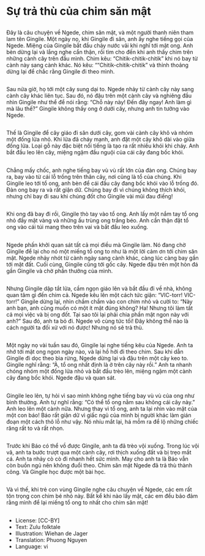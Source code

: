 # Sự trả thù của chim săn mật

##
Đây là câu chuyện về Ngede, chim săn mật, và một người thanh niên tham lam tên Gingile. Một ngày nọ, khi Gingile đi săn, anh ấy nghe tiếng gọi của Ngede. Miệng của Gingile bắt đầu chảy nước vãi khi nghĩ tới mật ong. Anh bèn dừng lại và lắng nghe cẩn thận, rồi tìm cho đến khi anh thấy chim trên những cành cây trên đầu mình. Chim kêu: “Chitik-chitik-chitik” khi nó bay từ cành này sang cành khác. Nó kêu: ““Chitik-chitik-chitik” và thỉnh thoảng dừng lại để chắc rằng Gingile đi theo mình.

##
Sau nửa giờ, họ tới một cây sung dại to. Ngede nhảy từ cành cây này sang cành cây khác liên tục. Sau đó, nó đậu trên một cành cây và nghiêng đầu nhìn Gingile như thể để nói rằng: “Chỗ này này! Đến đây ngay! Anh làm gì mà lâu thế?” Gingile không thấy ong ở dưới cây, nhưng anh tin tưởng vào Ngede.

##
Thế là Gingile để cây giáo đi săn dưới cây, gom vài cành cây khô và nhóm một đống lửa nhỏ. Khi lửa đã cháy mạnh, anh đặt một cây khô dài vào giữa đống lửa. Loại gỗ này đặc biệt nổi tiếng là tạo ra rất nhiều khói khi cháy. Anh bắt đầu leo lên cây, miệng ngậm đầu nguội của cái cây đang bốc khói.

##
Chẳng mấy chốc, anh nghe tiếng bay vù vù rất lớn của đàn ong. Chúng bay ra, bay vào từ cái lỗ trống trên thân cây, nơi cũng là tổ của chúng. Khi Gingile leo tới tổ ong, anh bèn để cái đầu cây đang bốc khói vào lỗ trống đó. Đàn ong bay ra và rất giận dữ. Chúng bay đi vì chúng không thích khói, nhưng chỉ bay đi sau khi chúng đốt cho Gingile vài mũi đau điếng!

##
Khi ong đã bay đi rồi, Gingile thò tay vào tổ ong. Anh lấy một nắm tay tổ ong nhỏ đầy mật vàng và những ấu trùng ong trắng béo. Anh cẩn thận đặt tổ ong vào cái túi mang theo trên vai và bắt đầu leo xuống.

##
Ngede phấn khởi quan sát tất cả mọi điều mà Gingile làm. Nó đang chờ Gingile để lại cho nó một miếng tổ ong to như là một lời cảm ơn tới chim săn mật. Ngede nhảy nhót từ cành ngày sang cành khác, càng lúc càng bay gần tới mặt đất. Cuối cùng, Gingile cũng tới gốc cây. Ngede đậu trên một hòn đá gần Gingile và chờ phần thưởng của mình.

##
Nhưng Gingile dập tắt lửa, cầm ngọn giáo lên và bắt đầu đi về nhà, không quan tâm gì đến chim cả. Ngede kêu lên một cách tức giận: “VIC-torr! VIC-torr!” Gingile dừng lại, nhìn chầm chầm vào con chim nhỏ và cười to: “Này anh bạn, anh cũng muốn có một ít mật đúng không? Ha! Nhưng tôi làm tất cả mọi việc và bị ong đốt. Tại sao tôi lại phải chia phần mật ngon này với anh?” Sau đó, anh ta bỏ đi. Ngede vô cùng tức tối! Đây không thể nào là cách người ta đối xử với nó được! Nhưng nó sẽ trả thù.

##
Một ngày nọ vài tuần sau đó, Gingile lại nghe tiếng kêu của Ngede. Anh ta nhớ tới mật ong ngon ngày nào, và lại hồ hởi đi theo chim. Sau khi dẫn Gingile đi dọc theo bìa rừng, Ngede dừng lại và đậu trên một cây keo to. Gingile nghĩ rằng: “À, tổ ong nhất định là ở trên cây này rồi.” Anh ta nhanh chóng nhóm một đống lửa nhỏ và bắt đầu trèo lên, miệng ngậm một cành cây đang bốc khói. Ngede đậu và quan sát.

##
Gingile leo lên, tự hỏi vì sao mình không nghe tiếng bay vù vù của ong như bình thường. Anh tự nghĩ rằng: “Có thể tổ ong nằm sau không cái cây này.” Anh leo lên một cành nữa. Nhưng thay vì tổ ong, anh ta lại nhìn vào mặt của một con báo! Báo rất giận dữ vì giấc ngủ của mình bị người khác làm gián đoạn một cách thô lỗ như vậy. Nó nhíu mắt lại, há mồm ra để lộ những chiếc răng rất to và rất nhọn.

##
Trước khi Báo có thể vồ được Gingile, anh ta đã trèo vội xuống. Trong lúc vội vã, anh ta bước trượt qua một cành cây, rơi thịch xuống đất và bị trẹo mắt cá. Anh ta nhảy cò cò đi nhanh hết sức mình. May cho anh ta là Báo vẫn còn buồn ngủ nên không đuổi theo. Chim săn mật Ngede đã trả thù thành công. Và Gingile học được một bài học.

##
Và vì thế, khi trẻ con vùng Gingile nghe câu chuyện về Ngede, các em rất tôn trọng con chim bé nhỏ này. Bất kể khi nào lấy mật, các em đều bảo đảm rằng mình để lại miếng tổ ong to nhất cho chim săn mật!

##
* License: [CC-BY]
* Text: Zulu folktale
* Illustration: Wiehan de Jager
* Translation: Phuong Nguyen
* Language: vi
